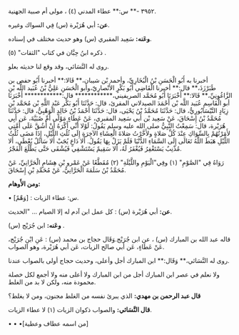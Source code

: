 ٣٩٥٢ -** س:** عطاء المدني (٤) ، مولى أم صبية الجهنية.

**عن:** أبي هُرَيْرة (س) فِي السواك وغيره.

**وعَنه:** سَعِيد المقبري (س) وهو حديث مختلف في إسناده.

ذكره ابنُ حِبَّان في كتاب "الثقات" (٥) .

روى له النَّسَائي، وقد وقع لنا حديثه بعلو.

أخبرنا به أَبُو الْحَسَنِ بْنُ الْبُخَارِيِّ، وأحمد بْن شيبان،** قَالا:** أخبرنا أَبُو حفص بن طَبَرْزَذَ،** قال:** أخبرنا الْقَاضِي أَبُو بَكْرٍ الأَنْصارِيّ،وأبو الْحَسَنِ عَلِيُّ بْنُ عُبَيد اللَّه بْنِ الزَّاغُونِيِّ،** قَالا:** أَخْبَرَنَا أَبُو مُحَمَّد الصريفيني،************ قال:************ أَخْبَرَنَا أبو الْقَاسِمِ عُبَيد اللَّه بْن أَحْمَدَ الصيدلاني المقرئ، قال: حَدَّثَنَا أَبُو بَكْر عَبْد اللَّهِ بْن مُحَمَّد بْنِ زِيَادٍ النَّيْسَابُورِيُّ، قال: حَدَّثَنَا مُحَمَّدُ بْنُ يَحْيَى، قال: حَدَّثَنَا أَحْمَدُ بْنُ خَالِدٍ الْوَهْبِيُّ، قال: حَدَّثَنَا مُحَمَّدُ بْنُ إِسْحَاقَ، عَنْ سَعِيد بْن أَبي سَعِيد المقبري، عَنْ عَطَاءٍ مَوْلَى أُمِّ صُبَيَّةَ، عَن أَبِي هُرَيْرة، قال: سَمِعْتُ النَّبِيُّ صلى الله عليه وسلم يَقُولُ: لَوْلا أَنِّي أَكْرَهُ أَنْ أَشُقَّ عَلَى أُمَّتِي لأَمَرْتُهُمْ بِالسِّوَاكِ عِنْدَ كُلِّ صَلاةٍ ولأَخَّرْتُ صَلاةَ الْعِشَاءِ الآخِرَةِ إِلَى ثُلُثِ اللَّيْلِ، إِذَا مَضَى ثُلُثُ اللَّيْلِ هَبَطَ اللَّهُ تَعَالَى إِلَى السَّمَاءِ الدُّنْيَا فَلَمْ يَزَلْ بِهَا يَقُولُ. أَلا دَاعٍ يُجَبْ أَلا سَائُلٌ يُعْطَى، أَلا مُذْنِبٌ يَسْتَغْفِرُ فَيُغْفَرُ لَهُ، أَلا سَقِيمٌ يَسْتَشْفِي فَيُشْفَى حَتَّى يَطْلُعَ الْفَجْرُ.

رَوَاهُ فِي "الصَّوْمِ" (١) وفِي"الْيَوْمِ واللَّيْلَةِ" (٢) مُقَطَّعًا عَنْ عَمْرو بْنِ هِشَامٍ الْحَرَّانِيِّ، عَنْ مُحَمَّدُ بْنُ سَلَمَةَ الْحَرَّانِيُّ، عَنْ مُحَمَّدِ بْنِ إِسْحَاقَ.

**ومن الأَوهام:**

• [وَهْمٌ] : س: عطاء الزيات.

**عن:** أبي هُرَيْرة (س) : كل عمل ابن آدم له إلا الصيام ... "الحديث.

**وعَنه:** ابن جُرَيْج (س) .

قاله عبد الله بن المبارك (س) ، عن ابن جُرَيْج.وَقَال حجاج بن محمد (س) : عَنِ ابْنِ جُرَيْج، عَنْ عَطَاءٍ، عَن أبي صالح الزيات، عَن أبي هُرَيْرة، وهو الصواب.

روى له النَّسَائي،** وَقَال:** ابن المبارك أجل وأعلى، وحديث حجاج أولى بالصواب عندنا.

ولا نعلم في عصر ابن المبارك أجل من ابن المبارك ولا أعلى منه ولا أجمع لكل خصلة محمودة منه، ولكن لا بد من الغلط.

**قال عبد الرحمن بن مهدي:** الذي يبرئ نفسه من الغلط مجنون، ومن لا يغلط؟

**قال النَّسَائي:** والصواب ذكوان الزيات (١) لا عطاء الزيات.

• • •[من اسمه عطاف وعطية]